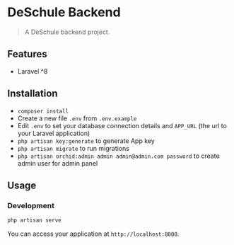 # DeSchule Backend


> A DeSchule backend project.

## Features

- Laravel ^8

## Installation

- `composer install`
- Create a new file `.env` from `.env.example`
- Edit `.env` to set your database connection details and `APP_URL` (the url to your Laravel application)
- `php artisan key:generate` to generate App key
- `php artisan migrate` to run migrations
- `php artisan orchid:admin admin admin@admin.com password` to create admin user for admin panel

## Usage

### Development

```bash
php artisan serve
```

You can access your application at `http://localhost:8000`.

